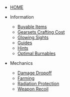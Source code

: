<!-- docs/_sidebar.md -->


* [HOME](/)
* Information

  * [Buyable Items](Buyable-Items)
  * [Gearsets Crafting Cost](Gearsets)
  * [Glowing Sights](Glowing-Sights)
  * [Guides](Guides)
  * [Hints](Hints)
  * [Optimal Burnables](Optimal-Burnables)
* Mechanics

  * [Damage Dropoff](Damage)
  * [Farming](Farming)
  * [Radiation Protection](Rad-Protection)
  * [Weapon Recoil](Recoil)
